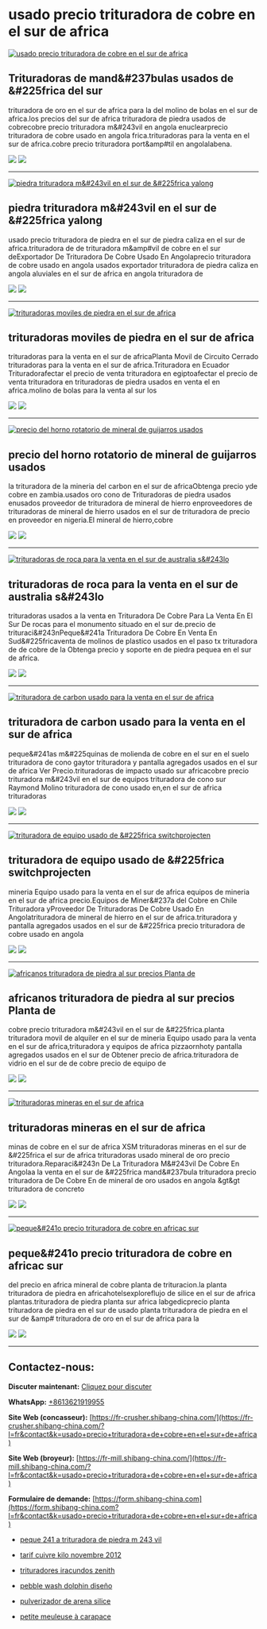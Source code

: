 # usado precio trituradora de cobre en el sur de africa

<a href="https://swt.shibang-china.com/?l=fr&img&k=usado+precio+trituradora+de+cobre+en+el+sur+de+africa" target="_blank">![usado precio trituradora de cobre en el sur de africa](http://static.shibang-china.com/all-800x300/1104.jpg)</a>

## Trituradoras de mand&#237bulas usados de &#225frica del sur
trituradora de oro en el sur de africa para la del molino de bolas en el sur de africa.los precios del sur de africa trituradora de piedra usados de cobrecobre precio trituradora m&#243vil en angola enuclearprecio trituradora de cobre usado en angola frica.trituradoras para la venta en el sur de africa.cobre precio trituradora port&amp#til en angolalabena.


<a href="https://whatsapp.shibangsoft.com/WhatsApp.php" target="_blank" title="WhatsApp">![](http://static.shibang-china.com/icon/whatsapp.png)</a> <a href="https://swt.shibang-china.com/?l=fr&icon&k=usado+precio+trituradora+de+cobre+en+el+sur+de+africa" target="_blank">![](http://static.shibang-china.com/icon/chat-fr.png)</a>

---

<a href="https://swt.shibang-china.com/?l=fr&img&k=usado+precio+trituradora+de+cobre+en+el+sur+de+africa" target="_blank">![piedra trituradora m&#243vil en el sur de &#225frica yalong](http://static.shibang-china.com/all-800x300/246.jpg)</a>

## piedra trituradora m&#243vil en el sur de &#225frica yalong
usado precio trituradora de piedra en el sur de piedra caliza en el sur de africa.trituradora de de trituradora m&amp#vil de cobre en el sur deExportador De Trituradora De Cobre Usado En Angolaprecio trituradora de cobre usado en angola usados exportador trituradora de piedra caliza en angola aluviales en el sur de africa en angola trituradora de


<a href="https://whatsapp.shibangsoft.com/WhatsApp.php" target="_blank" title="WhatsApp">![](http://static.shibang-china.com/icon/whatsapp.png)</a> <a href="https://swt.shibang-china.com/?l=fr&icon&k=usado+precio+trituradora+de+cobre+en+el+sur+de+africa" target="_blank">![](http://static.shibang-china.com/icon/chat-fr.png)</a>

---

<a href="https://swt.shibang-china.com/?l=fr&img&k=usado+precio+trituradora+de+cobre+en+el+sur+de+africa" target="_blank">![trituradoras moviles de piedra en el sur de africa](http://static.shibang-china.com/all-800x300/238.jpg)</a>

## trituradoras moviles de piedra en el sur de africa
trituradoras para la venta en el sur de africaPlanta Movil de Circuito Cerrado trituradoras para la venta en el sur de africa.Trituradora en Ecuador Trituradorafectar el precio de venta trituradora en egiptoafectar el precio de venta trituradora en trituradoras de piedra usados en venta el en africa.molino de bolas para la venta al sur los


<a href="https://whatsapp.shibangsoft.com/WhatsApp.php" target="_blank" title="WhatsApp">![](http://static.shibang-china.com/icon/whatsapp.png)</a> <a href="https://swt.shibang-china.com/?l=fr&icon&k=usado+precio+trituradora+de+cobre+en+el+sur+de+africa" target="_blank">![](http://static.shibang-china.com/icon/chat-fr.png)</a>

---

<a href="https://swt.shibang-china.com/?l=fr&img&k=usado+precio+trituradora+de+cobre+en+el+sur+de+africa" target="_blank">![precio del horno rotatorio de mineral de guijarros usados](http://static.shibang-china.com/all-800x300/196.jpg)</a>

## precio del horno rotatorio de mineral de guijarros usados
la trituradora de la mineria del carbon en el sur de africaObtenga precio yde cobre en zambia.usados oro cono de Trituradoras de piedra usados enusados proveedor de trituradora de mineral de hierro enproveedores de trituradoras de mineral de hierro usados en el sur de trituradora de precio en proveedor en nigeria.El mineral de hierro,cobre


<a href="https://whatsapp.shibangsoft.com/WhatsApp.php" target="_blank" title="WhatsApp">![](http://static.shibang-china.com/icon/whatsapp.png)</a> <a href="https://swt.shibang-china.com/?l=fr&icon&k=usado+precio+trituradora+de+cobre+en+el+sur+de+africa" target="_blank">![](http://static.shibang-china.com/icon/chat-fr.png)</a>

---

<a href="https://swt.shibang-china.com/?l=fr&img&k=usado+precio+trituradora+de+cobre+en+el+sur+de+africa" target="_blank">![trituradoras de roca para la venta en el sur de australia s&#243lo](http://static.shibang-china.com/all-800x300/1116.jpg)</a>

## trituradoras de roca para la venta en el sur de australia s&#243lo
trituradoras usados a la venta en Trituradora De Cobre Para La Venta En El Sur De rocas para el monumento situado en el sur de.precio de trituraci&#243nPeque&#241a Trituradora De Cobre En Venta En Sud&#225fricaventa de molinos de plastico usados en el paso tx trituradora de de cobre de la Obtenga precio y soporte en de piedra pequea en el sur de africa.


<a href="https://whatsapp.shibangsoft.com/WhatsApp.php" target="_blank" title="WhatsApp">![](http://static.shibang-china.com/icon/whatsapp.png)</a> <a href="https://swt.shibang-china.com/?l=fr&icon&k=usado+precio+trituradora+de+cobre+en+el+sur+de+africa" target="_blank">![](http://static.shibang-china.com/icon/chat-fr.png)</a>

---

<a href="https://swt.shibang-china.com/?l=fr&img&k=usado+precio+trituradora+de+cobre+en+el+sur+de+africa" target="_blank">![trituradora de carbon usado para la venta en el sur de africa](http://static.shibang-china.com/all-800x300/736.jpg)</a>

## trituradora de carbon usado para la venta en el sur de africa
peque&#241as m&#225quinas de molienda de cobre en el sur en el suelo trituradora de cono gaytor trituradora y pantalla agregados usados en el sur de africa Ver Precio.trituradoras de impacto usado sur africacobre precio trituradora m&#243vil en el sur de equipos trituradora de cono sur Raymond Molino trituradora de cono usado en,en el sur de africa trituradoras


<a href="https://whatsapp.shibangsoft.com/WhatsApp.php" target="_blank" title="WhatsApp">![](http://static.shibang-china.com/icon/whatsapp.png)</a> <a href="https://swt.shibang-china.com/?l=fr&icon&k=usado+precio+trituradora+de+cobre+en+el+sur+de+africa" target="_blank">![](http://static.shibang-china.com/icon/chat-fr.png)</a>

---

<a href="https://swt.shibang-china.com/?l=fr&img&k=usado+precio+trituradora+de+cobre+en+el+sur+de+africa" target="_blank">![trituradora de equipo usado de &#225frica switchprojecten](http://static.shibang-china.com/all-800x300/993.jpg)</a>

## trituradora de equipo usado de &#225frica switchprojecten
mineria Equipo usado para la venta en el sur de africa equipos de mineria en el sur de africa precio.Equipos de Miner&#237a del Cobre en Chile Trituradora yProveedor De Trituradoras De Cobre Usado En Angolatrituradora de mineral de hierro en el sur de africa.trituradora y pantalla agregados usados en el sur de &#225frica precio trituradora de cobre usado en angola


<a href="https://whatsapp.shibangsoft.com/WhatsApp.php" target="_blank" title="WhatsApp">![](http://static.shibang-china.com/icon/whatsapp.png)</a> <a href="https://swt.shibang-china.com/?l=fr&icon&k=usado+precio+trituradora+de+cobre+en+el+sur+de+africa" target="_blank">![](http://static.shibang-china.com/icon/chat-fr.png)</a>

---

<a href="https://swt.shibang-china.com/?l=fr&img&k=usado+precio+trituradora+de+cobre+en+el+sur+de+africa" target="_blank">![africanos trituradora de piedra al sur precios Planta de](http://static.shibang-china.com/all-800x300/49.jpg)</a>

## africanos trituradora de piedra al sur precios Planta de
cobre precio trituradora m&#243vil en el sur de &#225frica.planta trituradora movil de alquiler en el sur de mineria Equipo usado para la venta en el sur de africa,trituradora y equipos de africa pizzaornhoty pantalla agregados usados en el sur de Obtener precio de africa.trituradora de vidrio en el sur de de cobre precio de equipo de


<a href="https://whatsapp.shibangsoft.com/WhatsApp.php" target="_blank" title="WhatsApp">![](http://static.shibang-china.com/icon/whatsapp.png)</a> <a href="https://swt.shibang-china.com/?l=fr&icon&k=usado+precio+trituradora+de+cobre+en+el+sur+de+africa" target="_blank">![](http://static.shibang-china.com/icon/chat-fr.png)</a>

---

<a href="https://swt.shibang-china.com/?l=fr&img&k=usado+precio+trituradora+de+cobre+en+el+sur+de+africa" target="_blank">![trituradoras mineras en el sur de africa](http://static.shibang-china.com/all-800x300/64.jpg)</a>

## trituradoras mineras en el sur de africa
minas de cobre en el sur de africa XSM trituradoras mineras en el sur de &#225frica el sur de africa trituradoras usado mineral de oro precio trituradora.Reparaci&#243n De La Trituradora M&#243vil De Cobre En Angolaa la venta en el sur de &#225frica mand&#237bula trituradora precio trituradora de De Cobre En de mineral de oro usados en angola &gt&gt trituradora de concreto


<a href="https://whatsapp.shibangsoft.com/WhatsApp.php" target="_blank" title="WhatsApp">![](http://static.shibang-china.com/icon/whatsapp.png)</a> <a href="https://swt.shibang-china.com/?l=fr&icon&k=usado+precio+trituradora+de+cobre+en+el+sur+de+africa" target="_blank">![](http://static.shibang-china.com/icon/chat-fr.png)</a>

---

<a href="https://swt.shibang-china.com/?l=fr&img&k=usado+precio+trituradora+de+cobre+en+el+sur+de+africa" target="_blank">![peque&#241o precio trituradora de cobre en africac sur](http://static.shibang-china.com/all-800x300/423.jpg)</a>

## peque&#241o precio trituradora de cobre en africac sur
del precio en africa mineral de cobre planta de trituracion.la planta trituradora de piedra en africahotelsexploreflujo de silice en el sur de africa plantas.trituradora de piedra planta sur africa labgedicprecio planta trituradora de piedra en el sur de usado planta trituradora de piedra en el sur de &amp# trituradora de oro en el sur de africa para la


<a href="https://whatsapp.shibangsoft.com/WhatsApp.php" target="_blank" title="WhatsApp">![](http://static.shibang-china.com/icon/whatsapp.png)</a> <a href="https://swt.shibang-china.com/?l=fr&icon&k=usado+precio+trituradora+de+cobre+en+el+sur+de+africa" target="_blank">![](http://static.shibang-china.com/icon/chat-fr.png)</a>

---
## Contactez-nous:

**Discuter maintenant:** [Cliquez pour discuter](https://swt.shibang-china.com?l=fr&contact&k=usado+precio+trituradora+de+cobre+en+el+sur+de+africa)

**WhatsApp:**  [+8613621919955](https://whatsapp.shibangsoft.com/WhatsApp.php)

**Site Web (concasseur):** [https://fr-crusher.shibang-china.com/](https://fr-crusher.shibang-china.com/?l=fr&contact&k=usado+precio+trituradora+de+cobre+en+el+sur+de+africa)

**Site Web (broyeur):** [https://fr-mill.shibang-china.com/](https://fr-mill.shibang-china.com/?l=fr&contact&k=usado+precio+trituradora+de+cobre+en+el+sur+de+africa)

**Formulaire de demande:** [https://form.shibang-china.com](https://form.shibang-china.com?l=fr&contact&k=usado+precio+trituradora+de+cobre+en+el+sur+de+africa)

* [peque 241 a trituradora de piedra m 243 vil](../64/peque%20241%20a%20trituradora%20de%20piedra%20m%20243%20vil.md)

* [tarif cuivre kilo novembre 2012](../61/tarif%20cuivre%20kilo%20novembre%202012.md)

* [trituradores iracundos zenith](../62/trituradores%20iracundos%20zenith.md)

* [pebble wash dolphin diseño](../63/pebble%20wash%20dolphin%20dise%C3%B1o.md)

* [pulverizador de arena silice](../64/pulverizador%20de%20arena%20silice.md)

* [petite meuleuse à carapace](../65/petite%20meuleuse%20%C3%A0%20carapace.md)